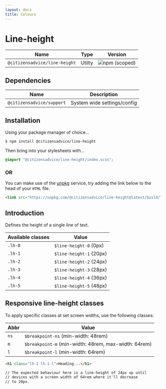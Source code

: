 ```yaml
---
layout: docs
title: Colours
---
```

# Line-height

| Name                          | Type   | Version                                                                       |
|-------------------------------|--------|-------------------------------------------------------------------------------|
| `@citizensadvice/line-height` | Utilty | ![npm (scoped)](https://img.shields.io/npm/v/@citizensadvice/line-height.svg) |

## Dependencies

| Name                      | Description                 |
|---------------------------|-----------------------------|
| `@citizensadvice/support` | System wide settings/config |

## Installation

Using your package manager of choice...

```shell
$ npm install @citizensadvice/line-height
```
Then bring into your stylesheets with...

```scss
@import "@citizensadvice/line-height/index.scss";
```

### OR

You can make use of the [unpkg](https://unpkg.com) service, try adding the link below to the head of your `HTML` file.

```html
<link src="https://unpkg.com/@citizensadvice/line-height@latest/build/line-height.css" />
```

## Introduction

Defines the height of a single line of text.

| Available classes | Value                   |
|-------------------|-------------------------|
| `.lh-0`           | `$line-height-0` (0px)  |
| `.lh-1`           | `$line-height-1` (20px) |
| `.lh-2`           | `$line-height-2` (24px) |
| `.lh-3`           | `$line-height-3` (28px) |
| `.lh-4`           | `$line-height-4` (36px) |
| `.lh-5`           | `$line-height-5` (48px) |

## Responsive line-height classes

To apply specific classes at set screen widths, use the following classes:

| Abbr | Value                                                |
|------|------------------------------------------------------|
| `ns` | `$breakpoint-ns` (min-width: 48rem)                  |
| `m`  | `$breakpoint-m` (min-width: 48rem, max-width: 64rem) |
| `l`  | `$breakpoint-l` (min-width: 64rem)                   |

```html
<h1 class="lh-2 lh-1-l">Heading...</h1>

// The expected behaviour here is a line-height of 24px up until 
// devices with a screen width of 64rem where it'll decrease 
// to 20px.
```